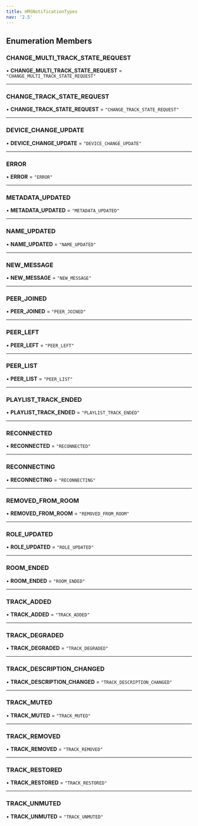 ```yaml
---
title: HMSNotificationTypes
nav: '2.5'
---
```


## Enumeration Members

### CHANGE_MULTI_TRACK_STATE_REQUEST

• **CHANGE_MULTI_TRACK_STATE_REQUEST** = `"CHANGE_MULTI_TRACK_STATE_REQUEST"`

---

### CHANGE_TRACK_STATE_REQUEST

• **CHANGE_TRACK_STATE_REQUEST** = `"CHANGE_TRACK_STATE_REQUEST"`

---

### DEVICE_CHANGE_UPDATE

• **DEVICE_CHANGE_UPDATE** = `"DEVICE_CHANGE_UPDATE"`

---

### ERROR

• **ERROR** = `"ERROR"`

---

### METADATA_UPDATED

• **METADATA_UPDATED** = `"METADATA_UPDATED"`

---

### NAME_UPDATED

• **NAME_UPDATED** = `"NAME_UPDATED"`

---

### NEW_MESSAGE

• **NEW_MESSAGE** = `"NEW_MESSAGE"`

---

### PEER_JOINED

• **PEER_JOINED** = `"PEER_JOINED"`

---

### PEER_LEFT

• **PEER_LEFT** = `"PEER_LEFT"`

---

### PEER_LIST

• **PEER_LIST** = `"PEER_LIST"`

---

### PLAYLIST_TRACK_ENDED

• **PLAYLIST_TRACK_ENDED** = `"PLAYLIST_TRACK_ENDED"`

---

### RECONNECTED

• **RECONNECTED** = `"RECONNECTED"`

---

### RECONNECTING

• **RECONNECTING** = `"RECONNECTING"`

---

### REMOVED_FROM_ROOM

• **REMOVED_FROM_ROOM** = `"REMOVED_FROM_ROOM"`

---

### ROLE_UPDATED

• **ROLE_UPDATED** = `"ROLE_UPDATED"`

---

### ROOM_ENDED

• **ROOM_ENDED** = `"ROOM_ENDED"`

---

### TRACK_ADDED

• **TRACK_ADDED** = `"TRACK_ADDED"`

---

### TRACK_DEGRADED

• **TRACK_DEGRADED** = `"TRACK_DEGRADED"`

---

### TRACK_DESCRIPTION_CHANGED

• **TRACK_DESCRIPTION_CHANGED** = `"TRACK_DESCRIPTION_CHANGED"`

---

### TRACK_MUTED

• **TRACK_MUTED** = `"TRACK_MUTED"`

---

### TRACK_REMOVED

• **TRACK_REMOVED** = `"TRACK_REMOVED"`

---

### TRACK_RESTORED

• **TRACK_RESTORED** = `"TRACK_RESTORED"`

---

### TRACK_UNMUTED

• **TRACK_UNMUTED** = `"TRACK_UNMUTED"`

